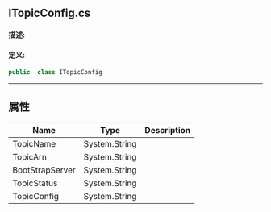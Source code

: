 ## ITopicConfig.cs 


#### 描述:





#### 定义: 
``` csharp
public  class ITopicConfig
```
---
## 属性 
| Name      | Type | Description|
| ----------- | ----------- |-----------|
|     TopicName |  System.String |  |
|     TopicArn |  System.String |  |
|     BootStrapServer |  System.String |  |
|     TopicStatus |  System.String |  |
|     TopicConfig |  System.String |  |
